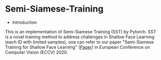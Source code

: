 # Semi-Siamese-Training

- Introduction

This is an implementation of Semi-Siamese Training (SST) by Pytorch. SST is a novel training method to address challenges in Shallow Face Learning (each ID with limited samples), one can refer to our paper "Semi-Siamese Training for Shallow Face Learning" ([Paper](https://arxiv.org/abs/2007.08398)) in European Conference on Computer Vision (ECCV) 2020. 
